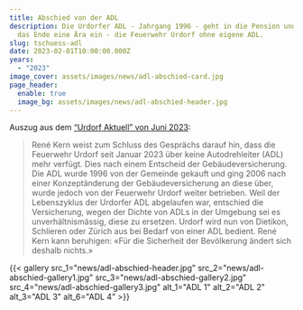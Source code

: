 ```yaml
---
title: Abschied von der ADL
description: Die Urdorfer ADL - Jahrgang 1996 - geht in die Pension und läutet
  das Ende eine Ära ein - die Feuerwehr Urdorf ohne eigene ADL.
slug: tschuess-adl
date: 2023-02-01T10:00:00.000Z
years:
  - "2023"
image_cover: assets/images/news/adl-abschied-card.jpg
page_header:
  enable: true
  image_bg: assets/images/news/adl-abschied-header.jpg
---
```

Auszug aus dem [“Urdorf Aktuell” von Juni 2023](https://www.urdorf.ch/_docn/4510532/Urdorf_aktuell_Juni_2023_Web_Version.pdf):

> René Kern weist zum Schluss des Gesprächs darauf hin, dass die Feuerwehr Urdorf seit Januar 2023 über keine Autodrehleiter (ADL) mehr verfügt. Dies nach einem Entscheid der Gebäudeversicherung. Die ADL wurde 1996 von der Gemeinde gekauft und ging 2006 nach einer Konzeptänderung der Gebäudeversicherung an diese über, wurde jedoch von der Feuerwehr Urdorf weiter betrieben. Weil der Lebenszyklus der Urdorfer ADL abgelaufen war, entschied die Versicherung, wegen der Dichte von ADLs in der Umgebung sei es unverhältnismässig, diese zu ersetzen. Urdorf wird nun von Dietikon, Schlieren oder Zürich aus bei Bedarf von einer ADL bedient. René Kern kann beruhigen: «Für die Sicherheit der Bevölkerung ändert sich deshalb nichts.»

{{< gallery 
src_1="news/adl-abschied-header.jpg" 
src_2="news/adl-abschied-gallery1.jpg" 
src_3="news/adl-abschied-gallery2.jpg" 
src_4="news/adl-abschied-gallery3.jpg" 
alt_1="ADL 1" 
alt_2="ADL 2" 
alt_3="ADL 3" 
alt_6="ADL 4" >}}